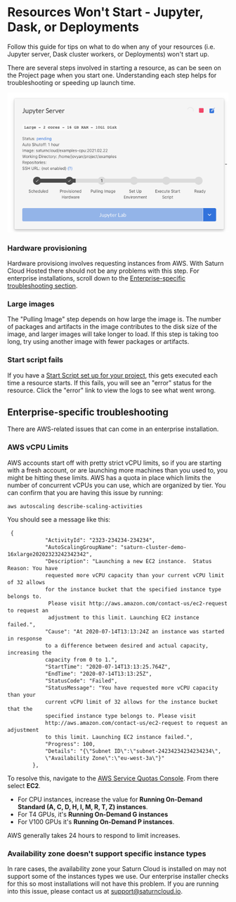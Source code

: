 # Resources Won't Start - Jupyter, Dask, or Deployments

Follow this guide for tips on what to do when any of your resources (i.e. Jupyter server, Dask cluster workers, or Deployments) won't start up.

There are several steps involved in starting a resource, as can be seen on the Project page when you start one. Understanding each step helps for troubleshooting or speeding up launch time.

<img src="/images/docs/resource-starting.png" alt="Steps for launching resources" class="doc-image">

### Hardware provisioning

Hardware provisiong involves requesting instances from AWS. With Saturn Cloud Hosted there should not be any problems with this step. For enterprise installations, scroll down to the [Enterprise-specific troubleshooting section](#enterprise-specific-troubleshooting).

### Large images

The "Pulling Image" step depends on how large the image is. The number of packages and artifacts in the image contributes to the disk size of the image, and larger images will take longer to load. If this step is taking too long, try using another image with fewer packages or artifacts.

### Start script fails

If you have a [Start Script set up for your project](<docs/Getting Started/start_project.md#advanced-settings-optional>), this gets executed each time a resource starts. If this fails, you will see an "error" status for the resource. Click the "error" link to view the logs to see what went wrong.


## Enterprise-specific troubleshooting

There are AWS-related issues that can come in an enterprise installation.

### AWS vCPU Limits

AWS accounts start off with pretty strict vCPU limits, so if you are starting with a fresh account, or are launching more machines than you used to, you might be hitting these limits. AWS has a quota in place which limits the number of concurrent vCPUs you can use, which are organized by tier. You can confirm that you are having this issue by running:

```
aws autoscaling describe-scaling-activities
```

You should see a message like this:

```
 {
            "ActivityId": "2323-234234-234234",
            "AutoScalingGroupName": "saturn-cluster-demo-16xlarge20202323242342342",
            "Description": "Launching a new EC2 instance.  Status Reason: You have 
            requested more vCPU capacity than your current vCPU limit of 32 allows 
            for the instance bucket that the specified instance type belongs to. 
             Please visit http://aws.amazon.com/contact-us/ec2-request to request an 
             adjustment to this limit. Launching EC2 instance failed.",
            "Cause": "At 2020-07-14T13:13:24Z an instance was started in response 
            to a difference between desired and actual capacity, increasing the 
            capacity from 0 to 1.",
            "StartTime": "2020-07-14T13:13:25.764Z",
            "EndTime": "2020-07-14T13:13:25Z",
            "StatusCode": "Failed",
            "StatusMessage": "You have requested more vCPU capacity than your 
            current vCPU limit of 32 allows for the instance bucket that the 
            specified instance type belongs to. Please visit 
            http://aws.amazon.com/contact-us/ec2-request to request an adjustment 
            to this limit. Launching EC2 instance failed.",
            "Progress": 100,
            "Details": "{\"Subnet ID\":\"subnet-24234234234234234\",
            \"Availability Zone\":\"eu-west-3a\"}"
        },
```
To resolve this, navigate to the <a href="https://console.aws.amazon.com/servicequotas/home" target='_blank' rel='noopener'>AWS Service Quotas Console</a>. From there select **EC2**.

- For CPU instances, increase the value for **Running On-Demand Standard (A, C, D, H, I, M, R, T, Z) instances**. 
- For T4 GPUs, it's **Running On-Demand G instances**
- For V100 GPUs it's **Running On-Demand P instances**.

AWS generally takes 24 hours to respond to limit increases.


### Availability zone doesn't support specific instance types

In rare cases, the availability zone your Saturn Cloud is installed on may not support some of the instances types we use. Our enterprise installer checks for this so most installations will not have this problem. If you are running into this issue, please contact us at support@saturncloud.io.
